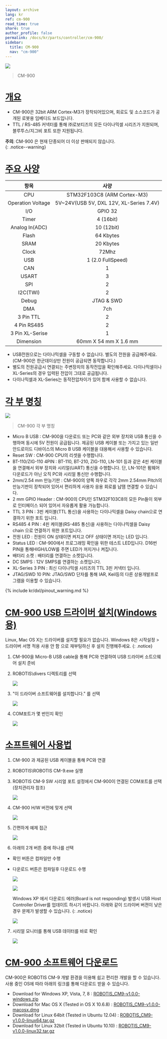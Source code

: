 ```yaml
---
layout: archive
lang: kr
ref: cm-900
read_time: true
share: true
author_profile: false
permalink: /docs/kr/parts/controller/cm-900/
sidebar:
  title: CM-900
  nav: "cm-900"
---
```


![](/assets/images/parts/controller/cm-900/cm-900_03.jpg)

> CM-900

# [개요](#개요)
- CM-900은 32bit ARM Cortex-M3가 장착되어있으며, 회로도 및 소스코드가 공개된 로봇용 임베디드 보드입니다.
- TTL / RS-485 커넥터를 통해 ㈜로보티즈의 모든 다이나믹셀 시리즈가 지원되며, 블루투스/지그비 포트 또한 지원됩니다.

**주의**: CM-900 은 현재 단종되어 더 이상 판매되지 않습니다.  
{: .notice--warning}

# [주요 사양](#주요-사양)

|항목|사양|
|:---:|:---:|
| CPU | STM32F103C8 (ARM Cortex-M3)|
| Operation Voltage | 5V~24V(USB 5V, DXL 12V, XL-Series 7.4V)|
| I/O | GPIO 32|
| Timer | 4 (16bit)|
| Analog In(ADC) | 10 (12bit)|
| Flash | 64 Kbytes|
| SRAM | 20 Kbytes|
| Clock | 72Mhz|
| USB | 1 (2.0 FullSpeed)|
| CAN | 1|
| USART | 3|
| SPI | 2|
| I2C(TWI) | 2|
| Debug | JTAG & SWD|
| DMA | 7ch|
| 3 Pin TTL | 2|
| 4 Pin RS485 | 2|
| 3 Pin XL-Serise | 1|
| Dimension | 60mm X 54 mm X 1.6 mm|

- USB전원으로는 다이나믹셀을 구동할 수 없습니다. 별도의 전원을 공급해주세요. (CM-900은 한군데이상만 전원이 공급되면 동작합니다.)  
- 별도의 전원공급시 연결되는 주변장치의 동작전압을 확인해주세요. 다이나믹셀이나 XL-Series의 경우 입력된 전압이 그대로 공급됩니다.  
- 다이나믹셀과 XL-Series는 동작전압차이가 있어 함께 사용할 수 없습니다.

# [각 부 명칭](#각-부-명칭)

![](/assets/images/parts/controller/cm-900/cm900_description.png)

> CM-900 각 부 명칭

- Micro B USB : CM-900을 다운로드 또는 PC와 같은 외부 장치와 USB 통신을 수행하며 동시에 5V 전원이 공급됩니다. 제공된 USB 케이블 또는 가지고 있는 일반 안드로이드 디바이스의 Micro B USB 케이블을 대용해서 사용할 수 있습니다.
- Reset SW : CM-900 CPU의 리셋을 수행합니다.
- BT-110/ZIG-110 4PIN : BT-110, BT-210, ZIG-110, LN-101 등과 같은 4핀 케이블을 연결해서 외부 장치와 시리얼(UART) 통신을 수행합니다. 단, LN-101은 펌웨어 다운로드가 아닌 오직 PC와 시리얼 통신만 수행합니다.
- 2mm/2.54 mm 만능기판 : CM-900의 양쪽 좌우로 각각 2mm 2.54mm Pitch의 만능기판이 장착되어 있어서 편리하게 사용자 응용 회로를 납땜 연결할 수 있습니다.
- 2 mm GPIO Header :  CM-900의 CPU인 STM32F103C8의 모든 Pin들이 외부로 인터페이스 되어 있어서 자유롭게 활용 가능합니다.
- TTL 3 PIN : 3핀 케이블(TTL 통신)을 사용하는 다이나믹셀을 Daisy chain으로 연결하기 위한 포트 입니다.
- RS485 4 PIN : 4핀 케이블(RS-485 통신)을 사용하는 다이나믹셀을 Daisy chain 으로 연결하기 위한 포트입니다.
- 전원 LED : 전원이 ON 상태이면 켜지고 OFF 상태이면 꺼지는 LED 입니다.
- Status LED : CM-900에서 프로그래밍 확인을 위한 테스트 LED입니다. D16번 PIN을 통해HIGH/LOW를 주면 LED가 꺼지거나 켜집니다.
- 배터리 소켓 : 배터리를 연결하는 소켓입니다.
- DC SMPS : 12V SMPS를 연결하는 소켓입니다.
- XL-Series 3 PIN : 최신 다이나믹셀 시리즈의 TTL 3핀 커넥터 입니다.
- JTAG/SWD 10 PIN: JTAG/SWD 단자를 통해 IAR, Keil등의 다른 상용개발프로그램을 이용할 수 있습니다.

{% include kr/dxl/pinout_warning.md %}

# [CM-900 USB 드라이버 설치(Windows용)](#cm-900-usb-드라이버-설치windows용)

Linux, Mac OS X는 드라이버를 설치할 필요가 없습니다. Windows 8은 시작설정 > 드라이버 서명 적용 사용 안 함 으로 재부팅하신 후 설치 진행해주세요.
{: .notice}

1. CM-900을 Micro-B USB cable을 통해 PC와 연결하여 USB 드라이버 소트으웨어 설치 준비

2. ROBOTIS\divers 디렉토리를 선택

    ![](/assets/images/parts/controller/cm-900/image11.jpg)

3. "이 드라이버 소프트웨어를 설치합니다." 를 선택
  
    ![](/assets/images/parts/controller/cm-900/image2.gif)

4. COM포트가 몇 번인지 확인
    
    ![](/assets/images/parts/controller/cm-900/image3.gif)

# [소프트웨어 사용법](#소프트웨어-사용법)

1. CM-900 과 제공된 USB 케이블을 통해 PC와 연결

2. ROBOTIS\ROBOTIS CM-9.exe 실행

3. ROBOTIS CM-9 SW 시리얼 포트 설정에서 CM-900이 연결된 COM포트를 선택(장치관리자 참조)

    ![](/assets/images/parts/controller/cm-900/image4.gif)

4. CM-900 H/W 버전에 맞게 선택

    ![](/assets/images/parts/controller/cm-900/image5.gif)

5. 간편하게 예제 접근

    ![](/assets/images/parts/controller/cm-900/image6.gif)

6. 아래의 2개 버튼 중에 하나를 선택
  - 확인 버튼은 컴파일만 수행
  - 다운로드 버튼은 컴파일후 다운로드 수행

    ![](/assets/images/parts/controller/cm-900/image7.gif)

    ![](/assets/images/parts/controller/cm-900/image8.gif)

    Windows XP 에서 다운로드 에러(Board is not responding) 발생시 USB Host Controller Driver를 업데이트 하시기 바랍니다. 아래와 같이 드라이버 버젼이 낮은경우 문제가 발생할 수 있습니다.
    {: .notice}

    ![](/assets/images/parts/controller/cm-900/capture1.png)

7. 시리얼 모니터를 통해 USB 데이터를 바로 확인

    ![](/assets/images/parts/controller/cm-900/image10.gif)

# [CM-900 소프트웨어 다운로드](#cm-900-소프트웨어-다운로드)

CM-900은 ROBOTIS CM-9 개발 환경을 이용해 쉽고 편리한 개발을 할 수 있습니다. 사용 중인 OS에 따라 아래의 링크를 통해 다운로드 받을 수 있습니다.

- Download for Windows XP, Vista, 7, 8 : [ROBOTIS_CM9-v1.0.0-windows.zip]
- Download for Mac OS X (Tested in OS X 10.6.8) : [ROBOTIS_CM9-v1.0.0-macosx.dmg]
- Download for Linux 64bit (Tested in Ubuntu 12.04) : [ROBOTIS_CM9-v1.0.0-linux64.tar.gz]
- Download for Linux 32bit (Tested in Ubuntu 10.10) : [ROBOTIS_CM9-v1.0.0-linux32.tar.gz]

[ROBOTIS_CM9-v1.0.0-windows.zip]: http://www.robotis.com/download/software/CM-9/ROBOTIS_CM9-v1.0.0-windows.zip
[ROBOTIS_CM9-v1.0.0-macosx.dmg]: http://www.robotis.com/download/software/CM-9/ROBOTIS_CM9-v1.0.0-macosx.dmg
[ROBOTIS_CM9-v1.0.0-linux64.tar.gz]: http://www.robotis.com/download/software/CM-9/ROBOTIS_CM9-v1.0.0-linux64.tar.gz
[ROBOTIS_CM9-v1.0.0-linux32.tar.gz]: http://www.robotis.com/download/software/CM-9/ROBOTIS_CM9-v1.0.0-linux32.tar.gz
